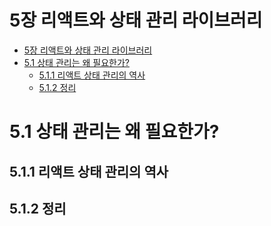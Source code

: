 # 5장 리액트와 상태 관리 라이브러리

- [5장 리액트와 상태 관리 라이브러리](#5장-리액트와-상태-관리-라이브러리)
- [5.1 상태 관리는 왜 필요한가?](#51-상태-관리는-왜-필요한가)
  - [5.1.1 리액트 상태 관리의 역사](#511-리액트-상태-관리의-역사)
  - [5.1.2 정리](#512-정리)

# 5.1 상태 관리는 왜 필요한가?

## 5.1.1 리액트 상태 관리의 역사

## 5.1.2 정리
